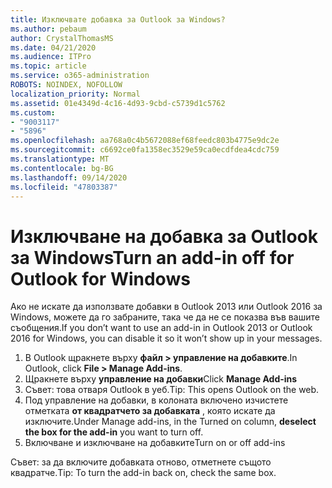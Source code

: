 ```yaml
---
title: Изключвате добавка за Outlook за Windows?
ms.author: pebaum
author: CrystalThomasMS
ms.date: 04/21/2020
ms.audience: ITPro
ms.topic: article
ms.service: o365-administration
ROBOTS: NOINDEX, NOFOLLOW
localization_priority: Normal
ms.assetid: 01e4349d-4c16-4d93-9cbd-c5739d1c5762
ms.custom:
- "9003117"
- "5896"
ms.openlocfilehash: aa768a0c4b5672088ef68feedc803b4775e9dc2e
ms.sourcegitcommit: c6692ce0fa1358ec3529e59ca0ecdfdea4cdc759
ms.translationtype: MT
ms.contentlocale: bg-BG
ms.lasthandoff: 09/14/2020
ms.locfileid: "47803387"
---
```

# <a name="turn-an-add-in-off-for-outlook-for-windows"></a><span data-ttu-id="97f39-102">Изключване на добавка за Outlook за Windows</span><span class="sxs-lookup"><span data-stu-id="97f39-102">Turn an add-in off for Outlook for Windows</span></span>

<span data-ttu-id="97f39-103">Ако не искате да използвате добавки в Outlook 2013 или Outlook 2016 за Windows, можете да го забраните, така че да не се показва във вашите съобщения.</span><span class="sxs-lookup"><span data-stu-id="97f39-103">If you don’t want to use an add-in in Outlook 2013 or Outlook 2016 for Windows, you can disable it so it won’t show up in your messages.</span></span>  

1. <span data-ttu-id="97f39-104">В Outlook щракнете върху **файл > управление на добавките**.</span><span class="sxs-lookup"><span data-stu-id="97f39-104">In Outlook, click **File > Manage Add-ins**.</span></span>
2. <span data-ttu-id="97f39-105">Щракнете върху  **управление на добавки**</span><span class="sxs-lookup"><span data-stu-id="97f39-105">Click  **Manage Add-ins**</span></span>
3. <span data-ttu-id="97f39-106">Съвет: това отваря Outlook в уеб.</span><span class="sxs-lookup"><span data-stu-id="97f39-106">Tip: This opens Outlook on the web.</span></span>
4. <span data-ttu-id="97f39-107">Под управление на добавки, в колоната включено изчистете отметката **от квадратчето за добавката**  , която искате да изключите.</span><span class="sxs-lookup"><span data-stu-id="97f39-107">Under Manage add-ins, in the Turned on column, **deselect the box for the add-in**  you want to turn off.</span></span>
5. <span data-ttu-id="97f39-108">Включване и изключване на добавките</span><span class="sxs-lookup"><span data-stu-id="97f39-108">Turn on or off add-ins</span></span>

<span data-ttu-id="97f39-109">Съвет: за да включите добавката отново, отметнете същото квадратче.</span><span class="sxs-lookup"><span data-stu-id="97f39-109">Tip: To turn the add-in back on, check the same box.</span></span>
